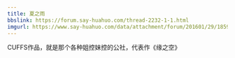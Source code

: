 ```yaml
---
title: 夏之雨
bbslink: https://forum.say-huahuo.com/thread-2232-1-1.html
imgurl: https://www.say-huahuo.com/data/attachment/forum/201601/29/185909yxpxrnp3wubu3wyu.jpg
---
```


CUFFS作品，就是那个各种姐控妹控的公社，代表作《缘之空》<!--more-->
